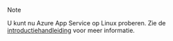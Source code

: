 > [!NOTE]
> U kunt nu Azure App Service op Linux proberen. Zie de [introductiehandleiding](../articles/app-service/app-service-linux-readme.md) voor meer informatie.
> 
> 



<!--HONumber=Nov16_HO2-->


